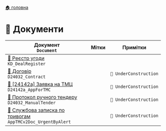 ﻿[🏠 головна](../README.MD)

# 📕 Документи

| Документ </br> `Document` | Мітки | Примітки |
| --- | --- | --- |
| [📕 Реєстр угоди](./KD_DealRegister.md) </br> `KD_DealRegister` | | |
| [📕 Договір](./D24032_Contract.md) </br> `D24032_Contract` | | `🚧 UnderConstruction` |
| [📕 [24142a] Заявка на ТМЦ](./D24142a_AppForTMC.md) </br> `D24142a_AppForTMC` | | `🚧 UnderConstruction` |
| [📕 Протокол ручного тендеру](./D24032_ManualTender.md) </br> `D24032_ManualTender` | | `🚧 UnderConstruction` |
| [📕 Службова записка по тривогам](./AppTMCv2Doc_UrgentByAlert.md) </br> `AppTMCv2Doc_UrgentByAlert` | | `🚧 UnderConstruction` |